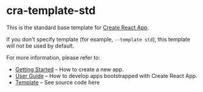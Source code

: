 # cra-template-std

This is the standard base template for [Create React App](https://github.com/facebook/create-react-app).

If you don't specify template (for example, `--template std`), this template will not be used by default.

For more information, please refer to:

- [Getting Started](https://create-react-app.dev/docs/getting-started) – How to create a new app.
- [User Guide](https://create-react-app.dev) – How to develop apps bootstrapped with Create React App.
- [Template](https://github.com/rayat69/react-std-template) – See source code here